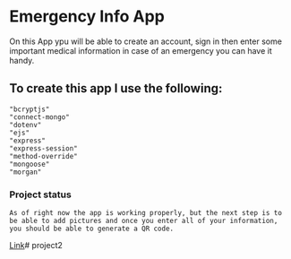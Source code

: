 # Emergency Info App

On this App ypu will be able to create an account, sign in then enter some important medical information in case of an emergency you can have it handy.

## To create this app I use the following:

    "bcryptjs"
    "connect-mongo"
    "dotenv"
    "ejs"
    "express"
    "express-session"
    "method-override"
    "mongoose"
    "morgan"

### Project status

    As of right now the app is working properly, but the next step is to be able to add pictures and once you enter all of your information, you should be able to generate a QR code.

[Link](https://df-project2.herokuapp.com/)# project2 


